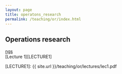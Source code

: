 ```yaml
---
layout: page
title: operatons_research
permalink: /teaching/or/index.html
---
```

## Operations research

[ngs](http://ngs.ru "mail")  
[Lecture 1][LECTURE1]

[LECTURE1]: {{ site.url }}/teaching/or/lectures/lec1.pdf
